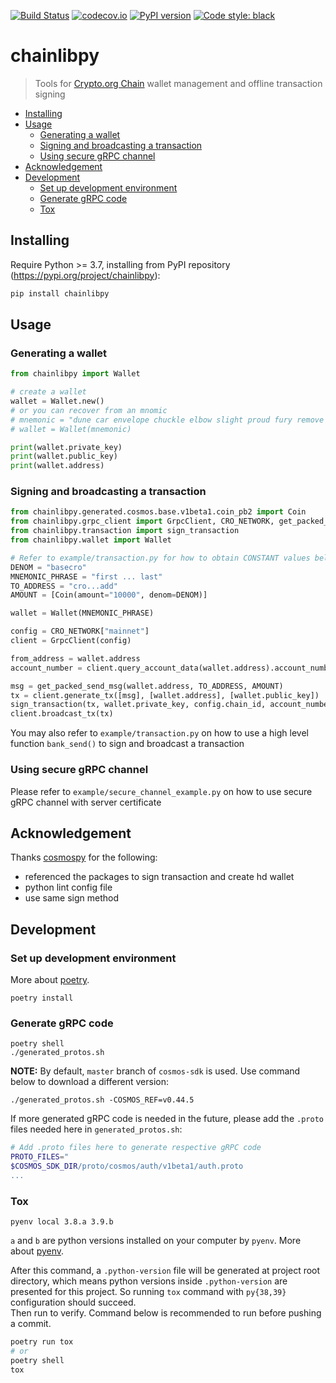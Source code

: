 [![Build Status](https://travis-ci.com/crypto-org-chain/chainlibpy.svg?branch=master)](https://travis-ci.com//chainlibpy)
[![codecov.io](https://codecov.io/gh/crypto-org-chain/chainlibpy/branch/master/graph/badge.svg)](https://codecov.io/gh/crypto-org-chain/chainlibpy)
[![PyPI version](https://img.shields.io/pypi/v/chainlibpy)](https://pypi.org/project/chainlibpy)
[![Code style: black](https://img.shields.io/badge/code%20style-black-000000.svg)](https://github.com/psf/black)

# chainlibpy

> Tools for [Crypto.org Chain](https://github.com/crypto-org-chain/chain-main) wallet management and offline transaction signing

<!-- mdformat-toc start --slug=github --maxlevel=6 --minlevel=2 -->

- [Installing](#installing)
- [Usage](#usage)
  - [Generating a wallet](#generating-a-wallet)
  - [Signing and broadcasting a transaction](#signing-and-broadcasting-a-transaction)
  - [Using secure gRPC channel](#using-secure-grpc-channel)
- [Acknowledgement](#acknowledgement)
- [Development](#development)
  - [Set up development environment](#set-up-development-environment)
  - [Generate gRPC code](#generate-grpc-code)
  - [Tox](#tox)

<!-- mdformat-toc end -->

## Installing<a name="installing"></a>

Require Python >= 3.7, installing from PyPI repository (https://pypi.org/project/chainlibpy):

```bash
pip install chainlibpy
```

## Usage<a name="usage"></a>

### Generating a wallet<a name="generating-a-wallet"></a>

```python
from chainlibpy import Wallet

# create a wallet
wallet = Wallet.new()
# or you can recover from an mnomic
# mnemonic = "dune car envelope chuckle elbow slight proud fury remove candy uphold puzzle call select sibling sport gadget please want vault glance verb damage gown"
# wallet = Wallet(mnemonic)

print(wallet.private_key)
print(wallet.public_key)
print(wallet.address)
```

### Signing and broadcasting a transaction<a name="signing-and-broadcasting-a-transaction"></a>

```python
from chainlibpy.generated.cosmos.base.v1beta1.coin_pb2 import Coin
from chainlibpy.grpc_client import GrpcClient, CRO_NETWORK, get_packed_send_msg
from chainlibpy.transaction import sign_transaction
from chainlibpy.wallet import Wallet

# Refer to example/transaction.py for how to obtain CONSTANT values below
DENOM = "basecro"
MNEMONIC_PHRASE = "first ... last"
TO_ADDRESS = "cro...add"
AMOUNT = [Coin(amount="10000", denom=DENOM)]

wallet = Wallet(MNEMONIC_PHRASE)

config = CRO_NETWORK["mainnet"]
client = GrpcClient(config)

from_address = wallet.address
account_number = client.query_account_data(wallet.address).account_number

msg = get_packed_send_msg(wallet.address, TO_ADDRESS, AMOUNT)
tx = client.generate_tx([msg], [wallet.address], [wallet.public_key])
sign_transaction(tx, wallet.private_key, config.chain_id, account_number)
client.broadcast_tx(tx)
```

You may also refer to `example/transaction.py` on how to use a high level function `bank_send()` to sign and broadcast a transaction

### Using secure gRPC channel<a name="using-secure-grpc-channel"></a>

Please refer to `example/secure_channel_example.py` on how to use secure gRPC channel with server certificate

## Acknowledgement<a name="acknowledgement"></a>

Thanks [cosmospy](https://github.com/hukkinj1/cosmospy) for the following:

- referenced the packages to sign transaction and create hd wallet
- python lint config file
- use same sign method

## Development<a name="development"></a>

### Set up development environment<a name="set-up-development-environment"></a>

More about [poetry](https://python-poetry.org/docs/).

```
poetry install
```

### Generate gRPC code<a name="generate-grpc-code"></a>

```
poetry shell
./generated_protos.sh
```

**NOTE:** By default, `master` branch of `cosmos-sdk` is used. Use command below to download a different version:

```
./generated_protos.sh -COSMOS_REF=v0.44.5
```

If more generated gRPC code is needed in the future, please add the `.proto` files needed here in `generated_protos.sh`:

```bash
# Add .proto files here to generate respective gRPC code
PROTO_FILES="
$COSMOS_SDK_DIR/proto/cosmos/auth/v1beta1/auth.proto
...
```

### Tox<a name="tox"></a>

```
pyenv local 3.8.a 3.9.b
```

`a` and `b` are python versions installed on your computer by `pyenv`. More about [pyenv](https://github.com/pyenv/pyenv).

After this command, a `.python-version` file will be generated at project root directory, which means python versions inside `.python-version` are presented for this project. So running `tox` command with `py{38,39}` configuration should succeed.\
Then run to verify. Command below is recommended to run before pushing a commit.

```sh
poetry run tox
# or
poetry shell
tox
```
